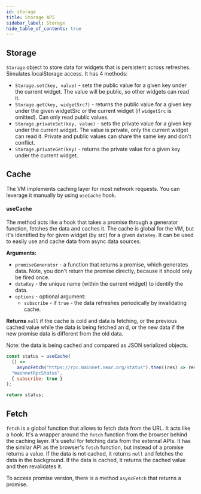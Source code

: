 ```yaml
---
id: storage
title: Storage API
sidebar_label: Storage
hide_table_of_contents: true
---
```


## Storage

`Storage` object to store data for widgets that is persistent across refreshes. Simulates localStorage access. It has 4 methods:

- `Storage.set(key, value)` - sets the public value for a given key under the current widget. The value will be public, so other widgets can read it.
- `Storage.get(key, widgetSrc?)` - returns the public value for a given key under the given widgetSrc or the current widget (if `widgetSrc` is omitted). Can only read public values.
- `Storage.privateSet(key, value)` - sets the private value for a given key under the current widget. The value is private, only the current widget can read it. Private and public values can share the same key and don't conflict.
- `Storage.privateGet(key)` - returns the private value for a given key under the current widget.

## Cache

The VM implements caching layer for most network requests. You can leverage it manually by using `useCache` hook.

#### useCache

The method acts like a hook that takes a promise through a generator function, fetches the data and caches it. The cache is global for the VM, but it's identified by for given widget (by src) for a given `dataKey`.
It can be used to easily use and cache data from async data sources.

**Arguments:**
- `promiseGenerator` - a function that returns a promise, which generates data. Note, you don't return the promise directly, because it should only be fired once.
- `dataKey` - the unique name (within the current widget) to identify the data.
- `options` - optional argument:
  - `subscribe` - if `true` - the data refreshes periodically by invalidating cache.

**Returns** `null` if the cache is cold and data is fetching, or the previous cached value while the data is being fetched an d, or the new data if the new promise data is different from the old data.

Note: the data is being cached and compared as JSON serialized objects.

```jsx
const status = useCache(
  () =>
    asyncFetch("https://rpc.mainnet.near.org/status").then((res) => res.body),
  "mainnetRpcStatus",
  { subscribe: true }
);

return status;
```

## Fetch

`fetch` is a global function that allows to fetch data from the URL. It acts like a hook. It's a wrapper around the `fetch` function from the browser behind the caching layer. It's useful for fetching data from the external APIs.
It has the similar API as the browser's `fetch` function, but instead of a promise returns a value. If the data is not cached, it returns `null` and fetches the data in the background. If the data is cached, it returns the cached value and then revalidates it.

To access promise version, there is a method `asyncFetch` that returns a promise.